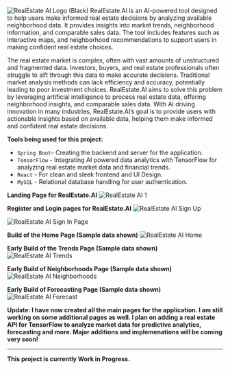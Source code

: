 ![RealEstate AI Logo (Black)](https://github.com/user-attachments/assets/ad231900-5d86-4367-9e41-12a3388eb2fe)
RealEstate.AI is an AI-powered tool designed to help users make informed real estate decisions by analyzing available neighborhood data. It provides insights into market trends, neighborhood information, and comparable sales data. The tool includes features such as interactive maps, and neighborhood recommendations to support users in making confident real estate choices.

The real estate market is complex, often with vast amounts of unstructured and fragmented data. Investors, buyers, and real estate professionals often struggle to sift through this data to make accurate decisions. Traditional market analysis methods can lack efficiency and accuracy, potentially leading to poor investment choices. RealEstate.AI aims to solve this problem by leveraging artificial intelligence to process real estate data, offering neighborhood insights, and comparable sales data. With AI driving innovation in many industries, RealEstate.AI’s goal is to provide users with actionable insights based on available data, helping them make informed and confident real estate decisions.

**Tools being used for this project:**

- `Spring Boot`- Creating the backend and server for the application.
- `TensorFlow` - Integrating AI powered data analytics with TensorFlow for analyzing real estate market data and financial trends.
- `React` - For clean and sleek frontend and UI Design.
- `MySQL` - Relational database handling for user authentication.

**Landing Page for RealEstate.AI**
![RealEstate AI 1](https://github.com/user-attachments/assets/d7f60bbf-742e-462e-ac76-8edafaf3fb4b)

**Register and Login pages for RealEstate.AI**
![RealEstate AI Sign Up](https://github.com/user-attachments/assets/35cb6140-e3fd-48f2-b976-6694da18ca83)

![RealEstate AI Sign In Page](https://github.com/user-attachments/assets/520de861-1585-4f47-b055-c97734264482)

**Build of the Home Page (Sample data shown)**
![RealEstate AI Home](https://github.com/user-attachments/assets/be5c340c-9845-4ad2-974d-12477b7ebf17)

**Early Build of the Trends Page (Sample data shown)**
![RealEstate AI Trends](https://github.com/user-attachments/assets/88d6259d-6e09-44b9-ab34-7c9fb57add09)


**Early Build of Neighborhoods Page (Sample data shown)**
![RealEstate AI Neighborhoods](https://github.com/user-attachments/assets/594164c9-72cd-4554-ba87-29a5a3a00d06)


**Early Build of Forecasting Page (Sample data shown)**
![RealEstate AI Forecast](https://github.com/user-attachments/assets/4565aa92-fdda-4d67-a439-3a841448cb4e)

**Update: I have now created all the main pages for the application. I am still working on some additional pages as well. I plan on adding a real estate API for TensorFlow to analyze market data for predictive analytics, forecasting and more. Major additions and implemenations will be coming very soon!**

-------------------------------------------------------------
**This project is currently Work in Progress.**
